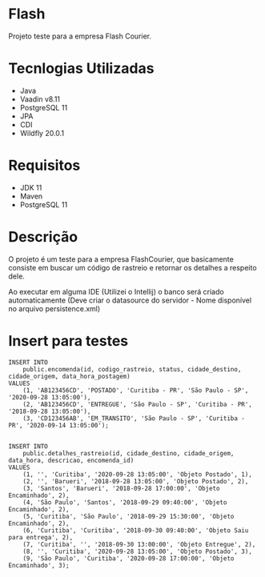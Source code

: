 Flash
==============

Projeto teste para a empresa Flash Courier.


Tecnlogias Utilizadas
========

- Java
- Vaadin v8.11
- PostgreSQL 11
- JPA
- CDI
- Wildfly 20.0.1

Requisitos
========

- JDK 11
- Maven
- PostgreSQL 11

Descrição
========
O projeto é um teste para a empresa FlashCourier, que basicamente consiste em buscar um código de rastreio e retornar os detalhes a respeito dele.

Ao executar em alguma IDE (Utilizei o Intellij) o banco será criado automaticamente (Deve criar o datasource do servidor - Nome disponível no arquivo persistence.xml) 

Insert para testes
========
```
INSERT INTO 
    public.encomenda(id, codigo_rastreio, status, cidade_destino, cidade_origem, data_hora_postagem)
VALUES 
    (1, 'AB123456CD', 'POSTADO', 'Curitiba - PR', 'São Paulo - SP', '2020-09-28 13:05:00'),
    (2, 'AB123456CD', 'ENTREGUE', 'São Paulo - SP', 'Curitiba - PR', '2018-09-28 13:05:00'),
    (3, 'CD123456AB', 'EM_TRANSITO', 'São Paulo - SP', 'Curitiba - PR', '2020-09-14 13:05:00');
    
    
INSERT INTO 
    public.detalhes_rastreio(id, cidade_destino, cidade_origem, data_hora, descricao, encomenda_id)
VALUES 
    (1, '', 'Curitiba', '2020-09-28 13:05:00', 'Objeto Postado', 1),
    (2, '', 'Barueri', '2018-09-28 13:05:00', 'Objeto Postado', 2),
    (3, 'Santos', 'Barueri', '2018-09-28 17:00:00', 'Objeto Encaminhado', 2),
    (4, 'São Paulo', 'Santos', '2018-09-29 09:40:00', 'Objeto Encaminhado', 2),
    (5, 'Curitiba', 'São Paulo', '2018-09-29 15:30:00', 'Objeto Encaminhado', 2),
    (6, 'Curitiba', 'Curitiba', '2018-09-30 09:40:00', 'Objeto Saiu para entrega', 2),
    (7, 'Curitiba', '', '2018-09-30 13:00:00', 'Objeto Entregue', 2),
    (8, '', 'Curitiba', '2020-09-28 13:05:00', 'Objeto Postado', 3),
    (9, 'São Paulo', 'Curitiba', '2020-09-28 17:00:00', 'Objeto Encaminhado', 3);

```



